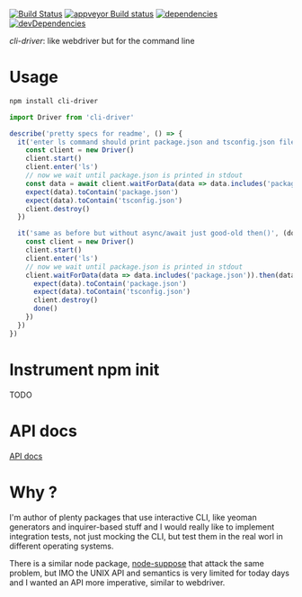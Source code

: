 [![Build Status](https://travis-ci.org/cancerberoSgx/cli-driver.png?branch=master)](https://travis-ci.org/cancerberoSgx/cli-driver) [![appveyor Build status](https://ci.appveyor.com/api/projects/status/w3ynfan159ejobkv/branch/master?svg=true)](https://ci.appveyor.com/project/cancerberoSgx/cli-driver/branch/master) [![dependencies](https://david-dm.org/cancerberosgx/cli-driver/status.svg)](https://david-dm.org/cancerberosgx/cli-driver?path=packages/cli-driver) [![devDependencies](https://david-dm.org/cancerberosgx/cli-driver/dev-status.svg)](https://david-dm.org/cancerberosgx/cli-driver-dev?path=packages/cli-driver#info=devDependencies)

*cli-driver*: like webdriver but for the command line


# Usage

```sh
npm install cli-driver
```

```js
import Driver from 'cli-driver'

describe('pretty specs for readme', () => {
  it('enter ls command should print package.json and tsconfig.json file', async () => {
    const client = new Driver()
    client.start()
    client.enter('ls')
    // now we wait until package.json is printed in stdout
    const data = await client.waitForData(data => data.includes('package.json'))
    expect(data).toContain('package.json')
    expect(data).toContain('tsconfig.json')
    client.destroy()
  })

  it('same as before but without async/await just good-old then()', (done) => {
    const client = new Driver()
    client.start()
    client.enter('ls')
    // now we wait until package.json is printed in stdout
    client.waitForData(data => data.includes('package.json')).then(data => {
      expect(data).toContain('package.json')
      expect(data).toContain('tsconfig.json')
      client.destroy()
      done()
    })
  })
})

```


# Instrument npm init

TODO


# API docs

[API docs](https://cancerberosgx.github.io/cli-driver/packages/cli-driver/apidocs/)

# Why ?

I'm author of plenty packages that use interactive CLI, like yeoman generators and inquirer-based stuff and I would really like to implement integration tests, not just mocking the CLI, but test them in the real worl in different operating systems. 

There is a similar node package, [node-suppose](https://github.com/jprichardson/node-suppose) that attack the same problem, but IMO the UNIX API and semantics is very limited for today days and I wanted an API more imperative, similar to webdriver. 